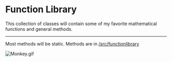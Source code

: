 # Function Library

This collection of classes will contain some of my favorite mathematical functions and general methods.

---

Most methods will be static. Methods are in <ins>/src/functionlibrary</ins>

![Monkey.gif](http://haktan.bilen.ug.bilkent.edu.tr/Completely_RanD0m/12.gif)
